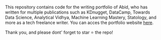 This repository contains code for the writing portfolio of Abid, who has written for multiple publications such as KDnugget, DataCamp, Towards Data Science, Analytical Vidhya, Machine Learning Mastery, Statology, and more as a tech freelance writer. You can acces the portfolio website [here](https://abid.work/).

Thank you, and please dont' forget to star ⭐ the repo!

